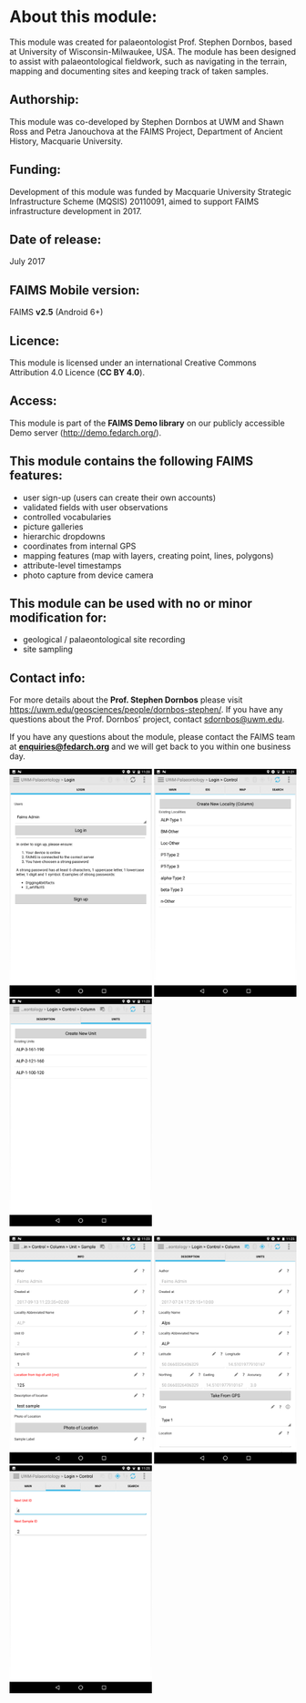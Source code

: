 # About this module:
This module was created for palaeontologist Prof. Stephen Dornbos, based at University of Wisconsin-Milwaukee, USA. The module has been designed to assist with palaeontological fieldwork, such as navigating in the terrain, mapping and documenting sites and keeping track of taken samples.
 
## Authorship:
This module was co-developed by Stephen Dornbos at UWM and Shawn Ross and Petra Janouchova at the FAIMS Project, Department of Ancient History, Macquarie University.
 
## Funding:
Development of this module was funded by Macquarie University Strategic Infrastructure Scheme (MQSIS) 20110091, aimed to support FAIMS infrastructure development in 2017.


## Date of release:
July 2017

## FAIMS Mobile version:
FAIMS **v2.5** (Android 6+)
 
## Licence:
This module is licensed under an international Creative Commons Attribution 4.0 Licence (**CC BY 4.0**).

## Access:
This module is part of the **FAIMS Demo library** on our publicly accessible Demo server (http://demo.fedarch.org/).

## This module contains the following FAIMS features:
* user sign-up (users can create their own accounts)
* validated fields with user observations
* controlled vocabularies
* picture galleries
* hierarchic dropdowns
* coordinates from internal GPS
* mapping features (map with layers, creating point, lines, polygons)
* attribute-level timestamps
* photo capture from device camera

## This module can be used with no or minor modification for:
* geological / palaeontological site recording
* site sampling

## Contact info:
For more details about the **Prof. Stephen Dornbos** please visit https://uwm.edu/geosciences/people/dornbos-stephen/. If you have any questions about the Prof. Dornbos’ project, contact sdornbos@uwm.edu.

If you have any questions about the module, please contact the FAIMS team at **enquiries@fedarch.org** and we will get back to you within one business day.

<p align="left">
  <img src="https://github.com/FAIMS/UWM-Palaeontology/blob/master/screenshots/Screenshot_20170913-112045.png" width="250"/>
  <img src="https://github.com/FAIMS/UWM-Palaeontology/blob/master/screenshots/Screenshot_20170913-112147.png" width="250"/>
  <img src="https://github.com/FAIMS/UWM-Palaeontology/blob/master/screenshots/Screenshot_20170913-112330.png" width="250"/>
</p>

<p align="left">
  <img src="https://github.com/FAIMS/UWM-Palaeontology/blob/master/screenshots/Screenshot_20170913-112351.png" width="250"/>
  <img src="https://github.com/FAIMS/UWM-Palaeontology/blob/master/screenshots/Screenshot_20170913-112501.png" width="250"/>
  <img src="https://github.com/FAIMS/UWM-Palaeontology/blob/master/screenshots/Screenshot_20170913-112524.png" width="250"/>
</p>

